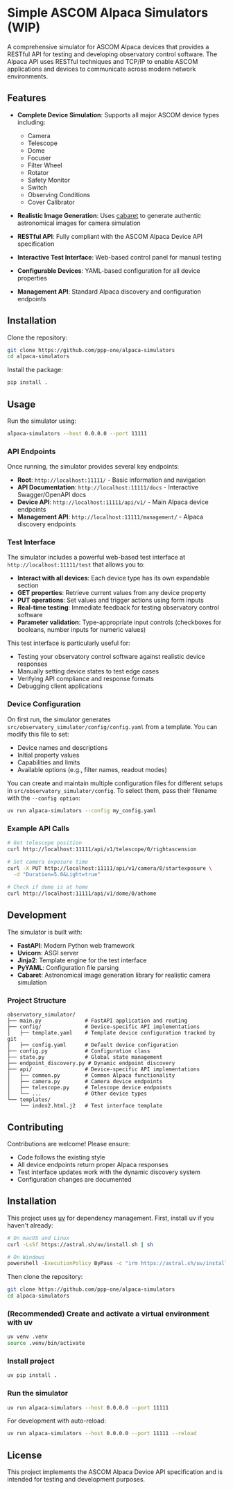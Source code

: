 # Simple ASCOM Alpaca Simulators (WIP)

A comprehensive simulator for ASCOM Alpaca devices that provides a RESTful API for testing and developing observatory control software. The Alpaca API uses RESTful techniques and TCP/IP to enable ASCOM applications and devices to communicate across modern network environments.

## Features

- **Complete Device Simulation**: Supports all major ASCOM device types including:

  - Camera
  - Telescope
  - Dome
  - Focuser
  - Filter Wheel
  - Rotator
  - Safety Monitor
  - Switch
  - Observing Conditions
  - Cover Calibrator

- **Realistic Image Generation**: Uses [cabaret](https://github.com/ppp-one/cabaret) to generate authentic astronomical images for camera simulation
- **RESTful API**: Fully compliant with the ASCOM Alpaca Device API specification
- **Interactive Test Interface**: Web-based control panel for manual testing
- **Configurable Devices**: YAML-based configuration for all device properties
- **Management API**: Standard Alpaca discovery and configuration endpoints

## Installation

Clone the repository:

```bash
git clone https://github.com/ppp-one/alpaca-simulators
cd alpaca-simulators
```

Install the package:
```bash
pip install .
```

## Usage

Run the simulator using:
```bash
alpaca-simulators --host 0.0.0.0 --port 11111
```

### API Endpoints

Once running, the simulator provides several key endpoints:

- **Root**: `http://localhost:11111/` - Basic information and navigation
- **API Documentation**: `http://localhost:11111/docs` - Interactive Swagger/OpenAPI docs
- **Device API**: `http://localhost:11111/api/v1/` - Main Alpaca device endpoints
- **Management API**: `http://localhost:11111/management/` - Alpaca discovery endpoints

### Test Interface

The simulator includes a powerful web-based test interface at `http://localhost:11111/test` that allows you to:

- **Interact with all devices**: Each device type has its own expandable section
- **GET properties**: Retrieve current values from any device property
- **PUT operations**: Set values and trigger actions using form inputs
- **Real-time testing**: Immediate feedback for testing observatory control software
- **Parameter validation**: Type-appropriate input controls (checkboxes for booleans, number inputs for numeric values)

This test interface is particularly useful for:

- Testing your observatory control software against realistic device responses
- Manually setting device states to test edge cases
- Verifying API compliance and response formats
- Debugging client applications

### Device Configuration

On first run, the simulator generates `src/observatory_simulator/config/config.yaml` from a template. You can modify this file to set:

- Device names and descriptions
- Initial property values
- Capabilities and limits
- Available options (e.g., filter names, readout modes)

You can create and maintain multiple configuration files for different setups in `src/observatory_simulator/config`. To select them, pass their filename with the `--config option`:
```bash
uv run alpaca-simulators --config my_config.yaml
```

### Example API Calls

```bash
# Get telescope position
curl http://localhost:11111/api/v1/telescope/0/rightascension

# Set camera exposure time
curl -X PUT http://localhost:11111/api/v1/camera/0/startexposure \
  -d "Duration=5.0&Light=true"

# Check if dome is at home
curl http://localhost:11111/api/v1/dome/0/athome
```

## Development

The simulator is built with:

- **FastAPI**: Modern Python web framework
- **Uvicorn**: ASGI server
- **Jinja2**: Template engine for the test interface
- **PyYAML**: Configuration file parsing
- **Cabaret**: Astronomical image generation library for realistic camera simulation

### Project Structure

```
observatory_simulator/
├── main.py              # FastAPI application and routing
├── config/              # Device-specific API implementations
│   ├── template.yaml    # Template device configuration tracked by git
│   ├── config.yaml      # Default device configuration
├── config.py            # Configuration class
├── state.py             # Global state management
├── endpoint_discovery.py # Dynamic endpoint discovery
├── api/                 # Device-specific API implementations
│   ├── common.py        # Common Alpaca functionality
│   ├── camera.py        # Camera device endpoints
│   ├── telescope.py     # Telescope device endpoints
│   └── ...              # Other device types
└── templates/
    └── index2.html.j2   # Test interface template
```

## Contributing

Contributions are welcome! Please ensure:

- Code follows the existing style
- All device endpoints return proper Alpaca responses
- Test interface updates work with the dynamic discovery system
- Configuration changes are documented


## Installation

This project uses [uv](https://docs.astral.sh/uv/) for dependency management. First, install uv if you haven't already:

```bash
# On macOS and Linux
curl -LsSf https://astral.sh/uv/install.sh | sh

# On Windows
powershell -ExecutionPolicy ByPass -c "irm https://astral.sh/uv/install.ps1 | iex"

```

Then clone the repository:

```bash
git clone https://github.com/ppp-one/alpaca-simulators
cd alpaca-simulators
```

### (Recommended) Create and activate a virtual environment with uv

```bash
uv venv .venv
source .venv/bin/activate
```

### Install project

```bash
uv pip install .
```

### Run the simulator

```bash
uv run alpaca-simulators --host 0.0.0.0 --port 11111
```

For development with auto-reload:

```bash
uv run alpaca-simulators --host 0.0.0.0 --port 11111 --reload
```

## License

This project implements the ASCOM Alpaca Device API specification and is intended for testing and development purposes.
